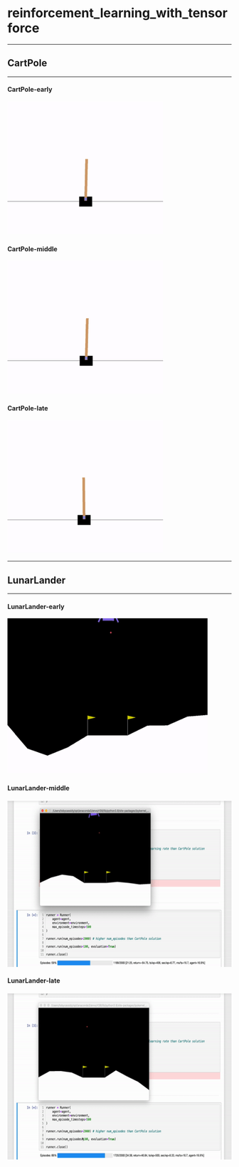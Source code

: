 # reinforcement_learning_with_tensorforce


---
## CartPole
---

#### CartPole-early

<img src='results/CartPole/CartPole-early.gif' width='350' height='300' />

#### CartPole-middle

<img src='results/CartPole/CartPole-middle.gif' width='350' height='300' />

#### CartPole-late

<img src='results/CartPole/CartPole-late.gif' width='350' height='300' />





---
## LunarLander
---

#### LunarLander-early

<img src='results/LunarLander/LunarLander-early.gif' width='450' height='350' />

#### LunarLander-middle

<img src='results/LunarLander/LunarLander-middle.gif' width='550' height='375' />

#### LunarLander-late

<img src='results/LunarLander/LunarLander-late.gif' width='550' height='375' />
